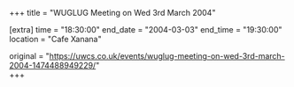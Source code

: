 +++
title = "WUGLUG Meeting on Wed 3rd March 2004"

[extra]
time = "18:30:00"
end_date = "2004-03-03"
end_time = "19:30:00"
location = "Cafe Xanana"

original = "https://uwcs.co.uk/events/wuglug-meeting-on-wed-3rd-march-2004-1474488949229/"    
+++



